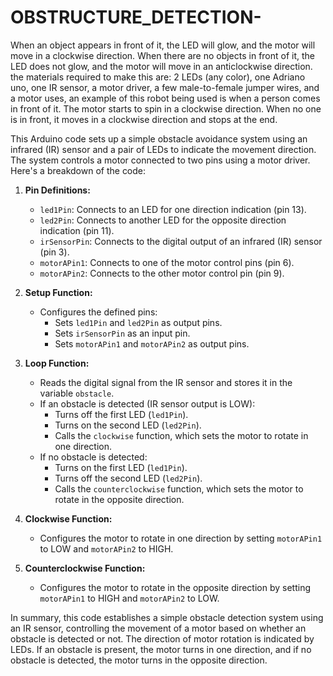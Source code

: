# OBSTRUCTURE_DETECTION-

When an object appears in front of it, the LED will glow, and the motor will move in a clockwise direction. When there are no objects in front of it, the LED does not glow, and the motor will move in an anticlockwise direction. the materials required to make this are: 2 LEDs (any color), one Adriano uno, one IR sensor, a motor driver, a few male-to-female jumper wires, and a motor uses, an example of this robot being used is when a person comes in front of it. The motor starts to spin in a clockwise direction. When no one is in front, it moves in a clockwise direction and stops at the end.

This Arduino code sets up a simple obstacle avoidance system using an infrared (IR) sensor and a pair of LEDs to indicate the movement direction. The system controls a motor connected to two pins using a motor driver. Here's a breakdown of the code:

1. **Pin Definitions:**
   - `led1Pin`: Connects to an LED for one direction indication (pin 13).
   - `led2Pin`: Connects to another LED for the opposite direction indication (pin 11).
   - `irSensorPin`: Connects to the digital output of an infrared (IR) sensor (pin 3).
   - `motorAPin1`: Connects to one of the motor control pins (pin 6).
   - `motorAPin2`: Connects to the other motor control pin (pin 9).

2. **Setup Function:**
   - Configures the defined pins:
     - Sets `led1Pin` and `led2Pin` as output pins.
     - Sets `irSensorPin` as an input pin.
     - Sets `motorAPin1` and `motorAPin2` as output pins.

3. **Loop Function:**
   - Reads the digital signal from the IR sensor and stores it in the variable `obstacle`.
   - If an obstacle is detected (IR sensor output is LOW):
     - Turns off the first LED (`led1Pin`).
     - Turns on the second LED (`led2Pin`).
     - Calls the `clockwise` function, which sets the motor to rotate in one direction.
   - If no obstacle is detected:
     - Turns on the first LED (`led1Pin`).
     - Turns off the second LED (`led2Pin`).
     - Calls the `counterclockwise` function, which sets the motor to rotate in the opposite direction.

4. **Clockwise Function:**
   - Configures the motor to rotate in one direction by setting `motorAPin1` to LOW and `motorAPin2` to HIGH.

5. **Counterclockwise Function:**
   - Configures the motor to rotate in the opposite direction by setting `motorAPin1` to HIGH and `motorAPin2` to LOW.

In summary, this code establishes a simple obstacle detection system using an IR sensor, controlling the movement of a motor based on whether an obstacle is detected or not. The direction of motor rotation is indicated by LEDs. If an obstacle is present, the motor turns in one direction, and if no obstacle is detected, the motor turns in the opposite direction.


